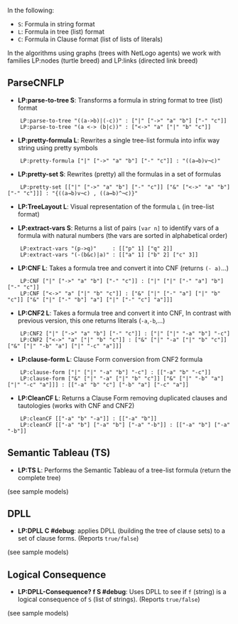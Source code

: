 In the following:

* `S`: Formula in string format
* `L`: Formula in tree (list) format
* `C`: Formula in Clause format (list of lists of literals)

In the algorithms using graphs (trees with NetLogo agents) we work with families LP:nodes (turtle breed) and
LP:links (directed link breed)

## ParseCNFLP

* __LP:parse-to-tree S__: Transforms a formula in string format to tree (list) format

```
    LP:parse-to-tree "((a->b)|(-c))" : ["|" ["->" "a" "b"] ["-" "c"]]
    LP:parse-to-tree "(a <-> (b|c))" : ["<->" "a" ["|" "b" "c"]]
```
	
* __LP:pretty-formula L__: Rewrites a single tree-list formula into infix way string using pretty symbols

```
    LP:pretty-formula ["|" ["->" "a" "b"] ["-" "c"]] : "((a→b)v¬c)"
```

* __LP:pretty-set S__: Rewrites (pretty) all the formulas in a set of formulas

```
	LP:pretty-set [["|" ["->" "a" "b"] ["-" "c"]] ["&" ["<->" "a" "b"] ["-" "c"]]] : "{((a→b)v¬c) , ((a↔b)^¬c)}"
```

* __LP:TreeLayout L__: Visual representation of the formula `L` (in tree-list format)

* __LP:extract-vars S__: Returns a list of pairs `[var n]` to identify vars of a formula with natural numbers 
(the vars are sorted in alphabetical order)

```
	LP:extract-vars "(p->q)"     : [["p" 1] ["q" 2]]
	LP:extract-vars "(-(b&c)|a)" : [["a" 1] ["b" 2] ["c" 3]]
```

* __LP:CNF L__: Takes a formula tree and convert it into CNF (returns `(- a)`...)

```
	LP:CNF ["|" ["->" "a" "b"] ["-" "c"]] : ["|" ["|" ["-" "a"] "b"] ["-" "c"]]
	LP:CNF ["<->" "a" ["|" "b" "c"]] : ["&" ["|" ["-" "a"] ["|" "b" "c"]] ["&" ["|" ["-" "b"] "a"] ["|" ["-" "c"] "a"]]]
```

* __LP:CNF2 L__: Takes a formula tree and convert it into CNF, In contrast with previous version, 
this one returns literals (`-a`,`-b`,...)

```
	LP:CNF2 ["|" ["->" "a" "b"] ["-" "c"]] : ["|" ["|" "-a" "b"] "-c"]
	LP:CNF2 ["<->" "a" ["|" "b" "c"]] : ["&" ["|" "-a" ["|" "b" "c"]] ["&" ["|" "-b" "a"] ["|" "-c" "a"]]]
```

* __LP:clause-form L__: Clause Form conversion from CNF2 formula

```
	LP:clause-form ["|" ["|" "-a" "b"] "-c"] : [["-a" "b" "-c"]]
	LP:clause-form ["&" ["|" "-a" ["|" "b" "c"]] ["&" ["|" "-b" "a"] ["|" "-c" "a"]]] : [["-a" "b" "c"] ["-b" "a"] ["-c" "a"]]
```

* __LP:CleanCF L__: Returns a Clause Form removing duplicated clauses and tautologies (works with CNF and CNF2)

```
	LP:cleanCF [["-a" "b" "-a"]] : [["-a" "b"]]
	LP:cleanCF [["-a" "b"] ["-a" "b"] ["-a" "-b"]] : [["-a" "b"] ["-a" "-b"]]
```

## Semantic Tableau (TS)

* __LP:TS L__: Performs the Semantic Tableau of a tree-list formula (return the complete tree)

(see sample models)

## DPLL

* __LP:DPLL C #debug__: applies DPLL (building the tree of clause sets) to a set of clause forms. (Reports `true/false`)

(see sample models)

## Logical Consequence

* __LP:DPLL-Consequence? f S #debug__: Uses DPLL to see if `f` (string) is a logical consequence of `S` (list of strings). 
(Reports `true/false`)

(see sample models)
